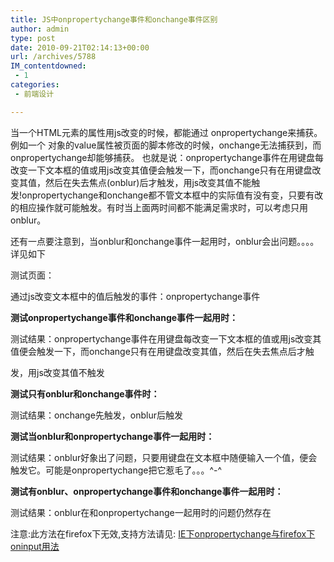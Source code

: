 ```yaml
---
title: JS中onpropertychange事件和onchange事件区别
author: admin
type: post
date: 2010-09-21T02:14:13+00:00
url: /archives/5788
IM_contentdowned:
 - 1
categories:
 - 前端设计

---
```

当一个HTML元素的属性用js改变的时候，都能通过 onpropertychange来捕获。例如一个 对象的value属性被页面的脚本修改的时候，onchange无法捕获到，而onpropertychange却能够捕获。
也就是说：onpropertychange事件在用键盘每改变一下文本框的值或用js改变其值便会触发一下，而onchange只有在用键盘改变其值，然后在失去焦点(onblur)后才触发，用js改变其值不能触发!onpropertychange和onchange都不管文本框中的实际值有没有变，只要有改的相应操作就可能触发。有时当上面两时间都不能满足需求时，可以考虑只用onblur。

还有一点要注意到，当onblur和onchange事件一起用时，onblur会出问题。。。。详见如下

测试页面：


 通过js改变文本框中的值后触发的事件：onpropertychange事件

**测试onpropertychange事件和onchange事件一起用时：**

测试结果：onpropertychange事件在用键盘每改变一下文本框的值或用js改变其值便会触发一下，而onchange只有在用键盘改变其值，然后在失去焦点后才触

发，用js改变其值不触发

**测试只有onblur和onchange事件时：**

测试结果：onchange先触发，onblur后触发

**测试当onblur和onpropertychange事件一起用时：**

测试结果：onblur好象出了问题，只要用键盘在文本框中随便输入一个值，便会触发它。可能是onpropertychange把它惹毛了。。。^-^

**测试有onblur、onpropertychange事件和onchange事件一起用时：**

测试结果：onblur在和onpropertychange一起用时的问题仍然存在



注意:此方法在firefox下无效,支持方法请见: [IE下onpropertychange与firefox下oninput用法](http://blog.haohtml.com/index.php/archives/6518)